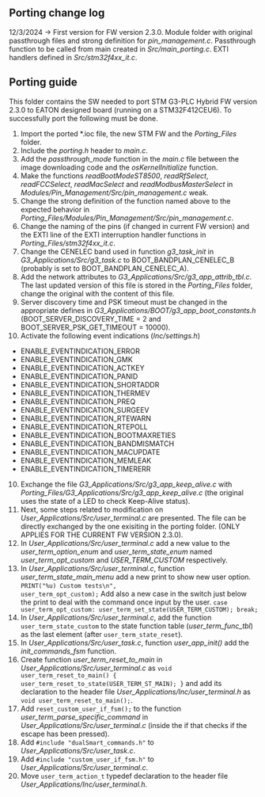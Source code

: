 ## Porting change log ##

12/3/2024 -> First version for FW version 2.3.0. Module folder with original passthrough files and strong definition for *pin_management.c*. Passthrough function to be called from main created in *Src/main_porting.c*. EXTI handlers defined in *Src/stm32f4xx_it.c*.

## Porting guide ##

This folder contains the SW needed to port STM G3-PLC Hybrid FW version 2.3.0 to EATON designed board (running on a STM32F412CEU6).
To successfully port the following must be done.
1. Import the ported *.ioc file, the new STM FW and the *Porting_Files* folder.
2. Include the *porting.h* header to *main.c*.
2. Add the *passthrough_mode* function in the *main.c* file between the image downloading code and the *osKernelInitialize* function.
3. Make the functions *readBootModeST8500*, *readRfSelect*, *readFCCSelect*, *readMacSelect* and *readModbusMasterSelect* in *Modules/Pin_Management/Src/pin_management.c* weak.
4. Change the strong definition of the function named above to the expected behavior in *Porting_Files/Modules/Pin_Management/Src/pin_management.c*.
5. Change the naming of the pins (if changed in current FW version) and the EXTI line of the EXTI interruption handler functions in *Porting_Files/stm32f4xx_it.c*.
6. Change the CENELEC band used in function *g3_task_init* in *G3_Applications/Src/g3_task.c* to BOOT_BANDPLAN_CENELEC_B (probably is set to BOOT_BANDPLAN_CENELEC_A).
7. Add the network attributes to *G3_Applications/Src/g3_app_attrib_tbl.c*. The last updated version of this file is stored in the *Porting_Files* folder, change the original with the content of this file.
8. Server discovery time and PSK timeout must be changed in the appropriate defines in *G3_Applications/BOOT/g3_app_boot_constants.h* (BOOT_SERVER_DISCOVERY_TIME = 2 and BOOT_SERVER_PSK_GET_TIMEOUT = 10000).
9. Activate the following event indications (*Inc/settings.h*)
- ENABLE_EVENTINDICATION_ERROR
- ENABLE_EVENTINDICATION_GMK
- ENABLE_EVENTINDICATION_ACTKEY
- ENABLE_EVENTINDICATION_PANID
- ENABLE_EVENTINDICATION_SHORTADDR
- ENABLE_EVENTINDICATION_THERMEV
- ENABLE_EVENTINDICATION_PREQ
- ENABLE_EVENTINDICATION_SURGEEV
- ENABLE_EVENTINDICATION_RTEWARN
- ENABLE_EVENTINDICATION_RTEPOLL
- ENABLE_EVENTINDICATION_BOOTMAXRETIES
- ENABLE_EVENTINDICATION_BANDMISMATCH
- ENABLE_EVENTINDICATION_MACUPDATE
- ENABLE_EVENTINDICATION_MEMLEAK
- ENABLE_EVENTINDICATION_TIMERERR
10. Exchange the file *G3_Applications/Src/g3_app_keep_alive.c* with *Porting_Files/G3_Applications/Src/g3_app_keep_alive.c* (the original uses the state of a LED to check Keep-Alive status).
11. Next, some steps related to modification on *User_Applications/Src/user_terminal.c* are presented. The file can be directly exchanged by the one exisiting in the porting folder. (ONLY APPLIES FOR THE CURRENT FW VERSION 2.3.0).
12. In *User_Applications/Src/user_terminal.c* add a new value to the *user_term_option_enum* and *user_term_state_enum* named *user_term_opt_custom* and *USER_TERM_CUSTOM* respectively.
13. In *User_Applications/Src/user_terminal.c*, function *user_term_state_main_menu* add a new print to show new user option.
`PRINT("%u) Custom tests\n",					user_term_opt_custom);`
Add also a new case in the switch just below the print to deal with the command once input by the user.
`case user_term_opt_custom:
				user_term_set_state(USER_TERM_CUSTOM);
				break;`
14. In *User_Applications/Src/user_terminal.c*, add the function `user_term_state_custom` to the state function table (*user_term_func_tbl*) as the last element (after `user_term_state_reset`).
15. In *User_Applications/Src/user_task.c*, function *user_app_init()* add the *init_commands_fsm* function.
16. Create function *user_term_reset_to_main* in *User_Applications/Src/user_terminal.c* as
``
void user_term_reset_to_main() {
	user_term_reset_to_state(USER_TERM_ST_MAIN);
}
`` 
and add its declaration to the header file *User_Applications/Inc/user_terminal.h* as `void user_term_reset_to_main();`.
17. Add `reset_custom_user_if_fsm();` to the function *user_term_parse_specific_command* in *User_Applications/Src/user_terminal.c* (inside the if that checks if the escape has been pressed).
18. Add `#include "dualSmart_commands.h"` to *User_Applications/Src/user_task.c*.
19. Add `#include "custom_user_if_fsm.h"` to *User_Applications/Src/user_terminal.c*.
20. Move `user_term_action_t` typedef declaration to the header file *User_Applications/Inc/user_terminal.h*.
